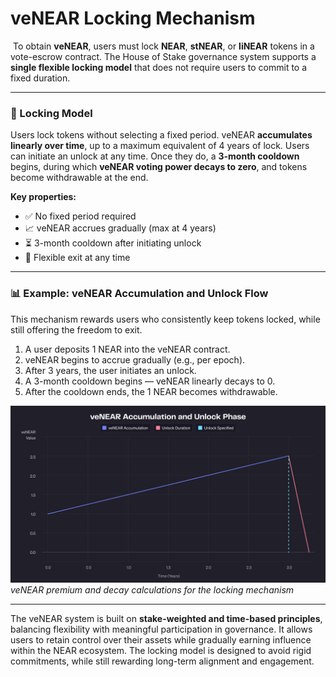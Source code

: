 # veNEAR Locking Mechanism
﻿
To obtain **veNEAR**, users must lock **NEAR**, **stNEAR**, or **liNEAR** tokens in a vote-escrow contract.
The House of Stake governance system supports a **single flexible locking model** that does not require users to commit to a fixed duration.

---

### 🔁 Locking Model

Users lock tokens without selecting a fixed period.
veNEAR **accumulates linearly over time**, up to a maximum equivalent of 4 years of lock.
Users can initiate an unlock at any time. Once they do, a **3-month cooldown** begins, during which **veNEAR voting power decays to zero**, and tokens become withdrawable at the end.

**Key properties:**
- ✅ No fixed period required
- 📈 veNEAR accrues gradually (max at 4 years)
- ⏳ 3-month cooldown after initiating unlock
- 🧩 Flexible exit at any time

---

### 📊 Example: veNEAR Accumulation and Unlock Flow

This mechanism rewards users who consistently keep tokens locked, while still offering the freedom to exit.

1. A user deposits 1 NEAR into the veNEAR contract.
2. veNEAR begins to accrue gradually (e.g., per epoch).
3. After 3 years, the user initiates an unlock.
4. A 3-month cooldown begins — veNEAR linearly decays to 0.
5. After the cooldown ends, the 1 NEAR becomes withdrawable.

![veNEAR Premium and decay calculations for Rolling Lock Approach ](assets/venear-premium-rolling.png)
*veNEAR premium and decay calculations for the locking mechanism*

---

The veNEAR system is built on **stake-weighted and time-based principles**, balancing flexibility with meaningful participation in governance.
It allows users to retain control over their assets while gradually earning influence within the NEAR ecosystem.
The locking model is designed to avoid rigid commitments, while still rewarding long-term alignment and engagement.

